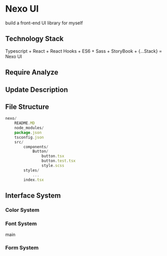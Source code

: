# Nexo UI

build a front-end UI library for myself

## Technology Stack

Typescript	+	React    +	React Hooks   +	ES6   +	Sass   +	StoryBook	+  {...Stack}	= Nexo UI

## Require Analyze

## Update Description





## File Structure

```js
nexo/
	README.MD
	node_modules/
	package.json
	tsconfig.json
	src/
		components/
			Button/
				button.tsx
				button.test.tsx
				style.scss
		styles/
			...
	    index.tsx
```

## Interface System

### Color System

### Font System

main

### Form  System

